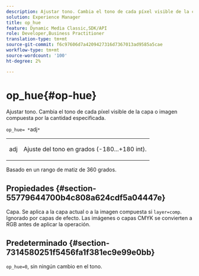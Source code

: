 ```yaml
---
description: Ajustar tono. Cambia el tono de cada píxel visible de la capa o imagen compuesta por la cantidad especificada.
solution: Experience Manager
title: op_hue
feature: Dynamic Media Classic,SDK/API
role: Developer,Business Practitioner
translation-type: tm+mt
source-git-commit: f6c97606d7a4209427316d7367013ad9585a5cae
workflow-type: tm+mt
source-wordcount: '100'
ht-degree: 2%

---
```



# op_hue{#op-hue}

Ajustar tono. Cambia el tono de cada píxel visible de la capa o imagen compuesta por la cantidad especificada.

`op_hue= *`adj`*`

<table id="simpletable_7DC7ABA384664BDDAA65B8DEEF7859A8"> 
 <tr class="strow"> 
  <td class="stentry"> <p><span class="varname"> adj</span> </p> </td> 
  <td class="stentry"> <p>Ajuste del tono en grados (-180...+180 int). </p></td> 
 </tr> 
</table>

Basado en un rango de matiz de 360 grados.

## Propiedades {#section-55779644700b4c808a624cdf5a04447e}

Capa. Se aplica a la capa actual o a la imagen compuesta si `layer=comp`. Ignorado por capas de efecto. Las imágenes o capas CMYK se convierten a RGB antes de aplicar la operación.

## Predeterminado {#section-7314580251f5456fa1f381ec9e99e0bb}

`op_hue=0`, sin ningún cambio en el tono.

